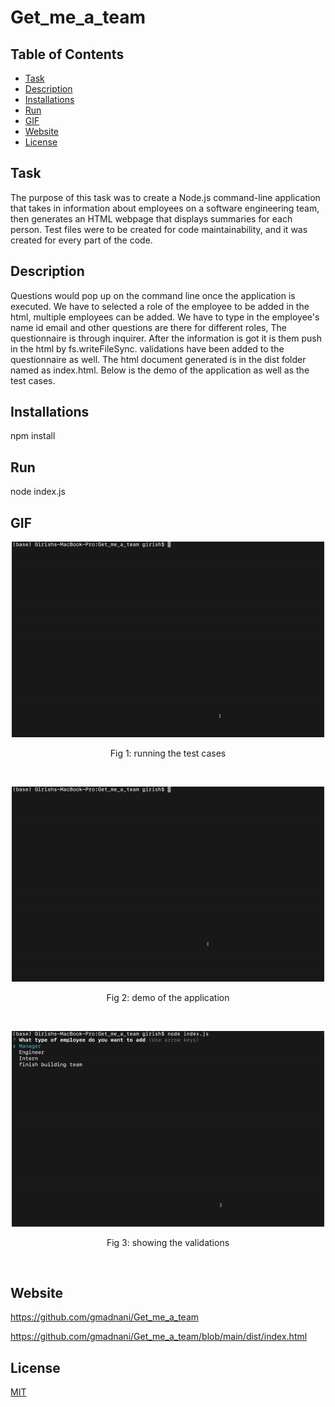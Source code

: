 # Get_me_a_team

## Table of Contents
- [Task](#task)
- [Description](#description)
- [Installations](#installations)
- [Run](#run)
- [GIF](#gif)
- [Website](#website)
- [License](#license)

## Task
The purpose of this task was to create a Node.js command-line application that takes in information about employees on a software engineering team, then generates an HTML webpage that displays summaries for each person. Test files were to be created for code maintainability, and it was created for every part of the code.

## Description 
Questions would pop up on the command line once the application is executed. We have to selected a role of the employee to be added in the html, multiple employees can be added. We have to type in the employee's name id email and other questions are there for different roles, The questionnaire is through inquirer. After the information is got it is them push in the html by fs.writeFileSync. validations have been added to the questionnaire as well. The html document generated is in the dist folder named as index.html. Below is the demo of the application as well as the test cases.


## Installations
npm install

## Run
node index.js

## GIF
<p align="center">
  <img src="test.gif"  width="500" >
  <p align="center">Fig 1: running the test cases</p>
  <br/>
</p>

<p align="center">
  <img src="demo.gif"  width="500" >
  <p align="center">Fig 2: demo of the application</p>
  <br/>
</p>

<p align="center">
  <img src="validations.gif"  width="500" >
  <p align="center">Fig 3: showing the validations</p>
  <br/>
</p>


## Website
https://github.com/gmadnani/Get_me_a_team

https://github.com/gmadnani/Get_me_a_team/blob/main/dist/index.html

## License
[MIT](https://choosealicense.com/licenses/mit/)